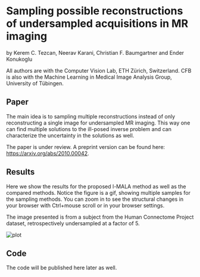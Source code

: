 # Sampling possible reconstructions of undersampled acquisitions in MR imaging
by Kerem C. Tezcan, Neerav Karani, Christian F. Baumgartner and Ender Konukoglu

All authors are with the Computer Vision Lab, ETH Zürich, Switzerland. CFB is also with the Machine Learning in Medical Image Analysis Group, University of Tübingen.

## Paper
The main idea is to sampling multiple reconstructions instead of only reconstructing a single image for undersampled MR imaging. This way one can find multiple solutions to the ill-posed inverse problem and can characterize the uncertainty in the solutions as well.


The paper is under review. A preprint version can be found here: https://arxiv.org/abs/2010.00042.


## Results
Here we show the results for the proposed l-MALA method as well as the compared methods. Notice the figure is a gif, showing multiple samples for the sampling methods. You can zoom in to see the structural changes in your browser with Ctrl+mouse scroll or in your browser settings.

 The image presented is from a subject from the Human Connectome Project dataset, retrospectively undersampled at a factor of 5.

![plot](./gifs/gif_vol4_usfact5_kspns0.gif)

## Code
The code will be published here later as well.

